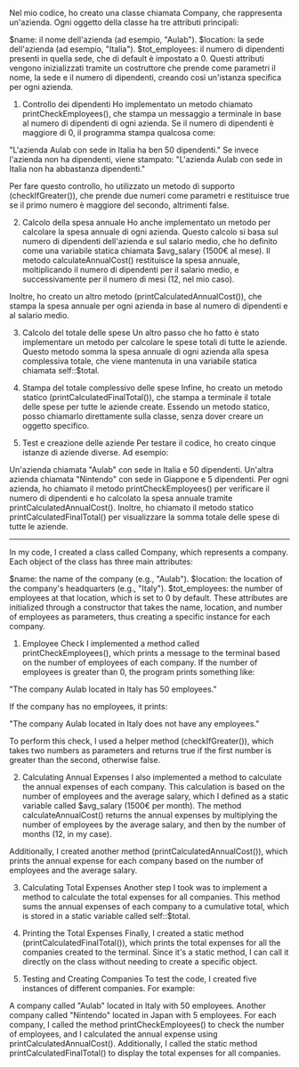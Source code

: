 Nel mio codice, ho creato una classe chiamata Company, che rappresenta un'azienda. Ogni oggetto della classe ha tre attributi principali:

$name: il nome dell'azienda (ad esempio, "Aulab").
$location: la sede dell'azienda (ad esempio, "Italia").
$tot_employees: il numero di dipendenti presenti in quella sede, che di default è impostato a 0.
Questi attributi vengono inizializzati tramite un costruttore che prende come parametri il nome, la sede e il numero di dipendenti, creando così un'istanza specifica per ogni azienda.

1. Controllo dei dipendenti
Ho implementato un metodo chiamato printCheckEmployees(), che stampa un messaggio a terminale in base al numero di dipendenti di ogni azienda. Se il numero di dipendenti è maggiore di 0, il programma stampa qualcosa come:

"L'azienda Aulab con sede in Italia ha ben 50 dipendenti." Se invece l'azienda non ha dipendenti, viene stampato: "L'azienda Aulab con sede in Italia non ha abbastanza dipendenti."

Per fare questo controllo, ho utilizzato un metodo di supporto (checkIfGreater()), che prende due numeri come parametri e restituisce true se il primo numero è maggiore del secondo, altrimenti false.

2. Calcolo della spesa annuale
Ho anche implementato un metodo per calcolare la spesa annuale di ogni azienda. Questo calcolo si basa sul numero di dipendenti dell'azienda e sul salario medio, che ho definito come una variabile statica chiamata $avg_salary (1500€ al mese). Il metodo calculateAnnualCost() restituisce la spesa annuale, moltiplicando il numero di dipendenti per il salario medio, e successivamente per il numero di mesi (12, nel mio caso).

Inoltre, ho creato un altro metodo (printCalculatedAnnualCost()), che stampa la spesa annuale per ogni azienda in base al numero di dipendenti e al salario medio.

3. Calcolo del totale delle spese
Un altro passo che ho fatto è stato implementare un metodo per calcolare le spese totali di tutte le aziende. Questo metodo somma la spesa annuale di ogni azienda alla spesa complessiva totale, che viene mantenuta in una variabile statica chiamata self::$total.

4. Stampa del totale complessivo delle spese
Infine, ho creato un metodo statico (printCalculatedFinalTotal()), che stampa a terminale il totale delle spese per tutte le aziende create. Essendo un metodo statico, posso chiamarlo direttamente sulla classe, senza dover creare un oggetto specifico.

5. Test e creazione delle aziende
Per testare il codice, ho creato cinque istanze di aziende diverse. Ad esempio:

Un'azienda chiamata "Aulab" con sede in Italia e 50 dipendenti.
Un'altra azienda chiamata "Nintendo" con sede in Giappone e 5 dipendenti.
Per ogni azienda, ho chiamato il metodo printCheckEmployees() per verificare il numero di dipendenti e ho calcolato la spesa annuale tramite printCalculatedAnnualCost(). Inoltre, ho chiamato il metodo statico printCalculatedFinalTotal() per visualizzare la somma totale delle spese di tutte le aziende.


------------------------------------------------------------------------------------------------------------------------------------------------------------------------------------------


In my code, I created a class called Company, which represents a company. Each object of the class has three main attributes:

$name: the name of the company (e.g., "Aulab").
$location: the location of the company's headquarters (e.g., "Italy").
$tot_employees: the number of employees at that location, which is set to 0 by default.
These attributes are initialized through a constructor that takes the name, location, and number of employees as parameters, thus creating a specific instance for each company.

1. Employee Check
I implemented a method called printCheckEmployees(), which prints a message to the terminal based on the number of employees of each company. If the number of employees is greater than 0, the program prints something like:

"The company Aulab located in Italy has 50 employees."

If the company has no employees, it prints:

"The company Aulab located in Italy does not have any employees."

To perform this check, I used a helper method (checkIfGreater()), which takes two numbers as parameters and returns true if the first number is greater than the second, otherwise false.

2. Calculating Annual Expenses
I also implemented a method to calculate the annual expenses of each company. This calculation is based on the number of employees and the average salary, which I defined as a static variable called $avg_salary (1500€ per month). The method calculateAnnualCost() returns the annual expenses by multiplying the number of employees by the average salary, and then by the number of months (12, in my case).

Additionally, I created another method (printCalculatedAnnualCost()), which prints the annual expense for each company based on the number of employees and the average salary.

3. Calculating Total Expenses
Another step I took was to implement a method to calculate the total expenses for all companies. This method sums the annual expenses of each company to a cumulative total, which is stored in a static variable called self::$total.

4. Printing the Total Expenses
Finally, I created a static method (printCalculatedFinalTotal()), which prints the total expenses for all the companies created to the terminal. Since it's a static method, I can call it directly on the class without needing to create a specific object.

5. Testing and Creating Companies
To test the code, I created five instances of different companies. For example:

A company called "Aulab" located in Italy with 50 employees.
Another company called "Nintendo" located in Japan with 5 employees.
For each company, I called the method printCheckEmployees() to check the number of employees, and I calculated the annual expense using printCalculatedAnnualCost(). Additionally, I called the static method printCalculatedFinalTotal() to display the total expenses for all companies.

